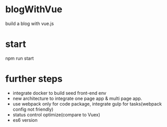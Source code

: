 # blogWithVue
build a blog with vue.js

# start
npm run start

# further steps
* integrate docker to build seed front-end env
* new architecture to integrate one page app & multi page app.
* use webpack only for code package, integrate gulp for tasks(webpack config not friendly)
* status control optimize(compare to Vuex)
* es6 version